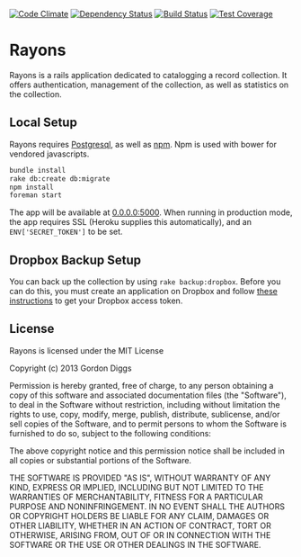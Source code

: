 [![Code Climate](https://codeclimate.com/github/GordonDiggs/rayons.png)](https://codeclimate.com/github/GordonDiggs/rayons)
[![Dependency Status](https://gemnasium.com/GordonDiggs/rayons.png)](https://gemnasium.com/GordonDiggs/rayons)
[![Build Status](https://travis-ci.org/GordonDiggs/rayons.png?branch=master)](https://travis-ci.org/GordonDiggs/rayons)
[![Test Coverage](https://codeclimate.com/github/GordonDiggs/rayons/badges/coverage.svg)](https://codeclimate.com/github/GordonDiggs/rayons)

# Rayons

Rayons is a rails application dedicated to catalogging a record collection. It
offers authentication, management of the collection, as well as statistics on
the collection.

## Local Setup

Rayons requires [Postgresql](http://www.postgresql.org/), as well as
[npm](https://www.npmjs.com/). Npm is used with bower for vendored javascripts.

```bash
bundle install
rake db:create db:migrate
npm install
foreman start
```

The app will be available at [0.0.0.0:5000](http://0.0.0.0:5000). When running
in production mode, the app requires SSL (Heroku supplies this automatically),
and an `ENV['SECRET_TOKEN']` to be set.

## Dropbox Backup Setup

You can back up the collection by using `rake backup:dropbox`. Before you can
do this, you must create an application on Dropbox and follow
[these instructions](https://www.dropbox.com/developers/core/start/ruby) to get
your Dropbox access token.

## License

Rayons is licensed under the MIT License

Copyright (c) 2013 Gordon Diggs

Permission is hereby granted, free of charge, to any person obtaining a copy of
this software and associated documentation files (the "Software"), to deal in
the Software without restriction, including without limitation the rights to
use, copy, modify, merge, publish, distribute, sublicense, and/or sell copies
of the Software, and to permit persons to whom the Software is furnished to do
so, subject to the following conditions:

The above copyright notice and this permission notice shall be included in all
copies or substantial portions of the Software.

THE SOFTWARE IS PROVIDED "AS IS", WITHOUT WARRANTY OF ANY KIND, EXPRESS OR
IMPLIED, INCLUDING BUT NOT LIMITED TO THE WARRANTIES OF MERCHANTABILITY,
FITNESS FOR A PARTICULAR PURPOSE AND NONINFRINGEMENT. IN NO EVENT SHALL THE
AUTHORS OR COPYRIGHT HOLDERS BE LIABLE FOR ANY CLAIM, DAMAGES OR OTHER
LIABILITY, WHETHER IN AN ACTION OF CONTRACT, TORT OR OTHERWISE, ARISING FROM,
OUT OF OR IN CONNECTION WITH THE SOFTWARE OR THE USE OR OTHER DEALINGS IN THE
SOFTWARE.
